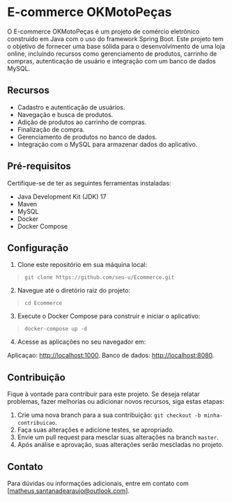# E-commerce OKMotoPeças

O E-commerce OKMotoPeças é um projeto de comércio eletrônico construído em Java com o uso do framework Spring Boot. Este projeto tem o objetivo de fornecer uma base sólida para o desenvolvimento de uma loja online, incluindo recursos como gerenciamento de produtos, carrinho de compras, autenticação de usuário e integração com um banco de dados MySQL.

## Recursos

- Cadastro e autenticação de usuários.
- Navegação e busca de produtos.
- Adição de produtos ao carrinho de compras.
- Finalização de compra.
- Gerenciamento de produtos no banco de dados.
- Integração com o MySQL para armazenar dados do aplicativo.

## Pré-requisitos

Certifique-se de ter as seguintes ferramentas instaladas:

- Java Development Kit (JDK) 17
- Maven
- MySQL
- Docker
- Docker Compose

## Configuração

1. Clone este repositório em sua máquina local:

> `git clone https://github.com/seu-u/Ecommerce.git`

2. Navegue até o diretório raiz do projeto:

> `cd Ecommerce`

3. Execute o Docker Compose para construir e iniciar o aplicativo:

> `docker-compose up -d`

4. Acesse as aplicações no seu navegador em:

Aplicaçao: [http://localhost:1000](http://localhost:1000).
Banco de dados: [http://localhost:8080](http://localhost:8080).

## Contribuição

Fique à vontade para contribuir para este projeto. Se deseja relatar problemas, fazer melhorias ou adicionar novos recursos, siga estas etapas:

1. Crie uma nova branch para a sua contribuição: `git checkout -b minha-contribuicao`.
2. Faça suas alterações e adicione testes, se apropriado.
3. Envie um pull request para mesclar suas alterações na branch `master`.
4. Após análise e aprovação, suas alterações serão mescladas no projeto.

## Contato

Para dúvidas ou informações adicionais, entre em contato com [matheus.santanadearaujo@outlook.com].

